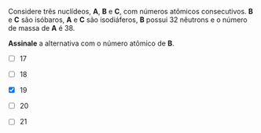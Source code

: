 Considere três nuclídeos, **A**, **B** e **C**, com números atômicos consecutivos. **B** e **C** são isóbaros, **A** e **C** são isodiáferos, **B** possui $32$ nêutrons e o número de massa de **A** é $38$.

**Assinale** a alternativa com o número atômico de **B**.

- [ ] $17$
- [ ] $18$
- [x] $19$
- [ ] $20$
- [ ] $21$

